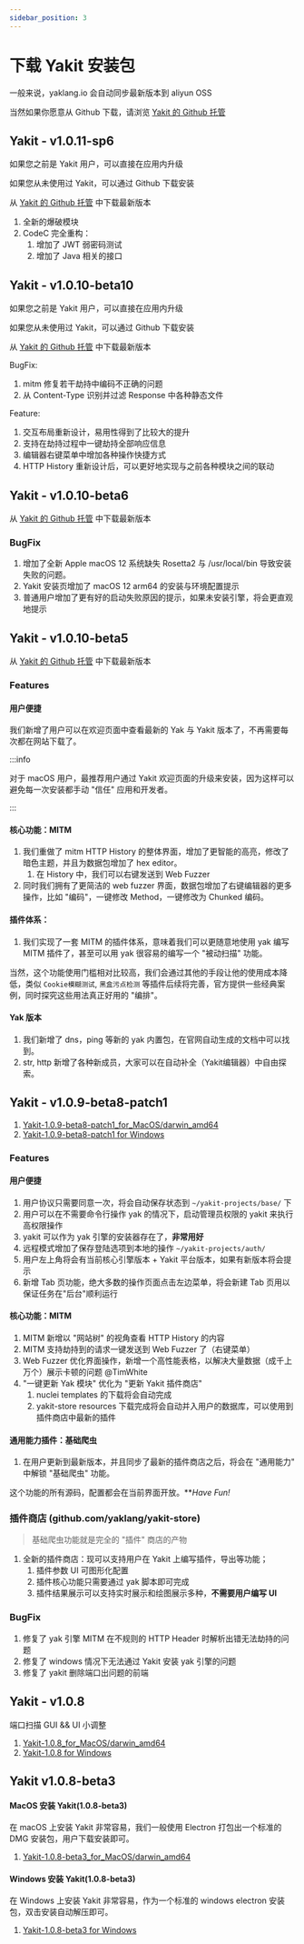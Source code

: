 ```yaml
---
sidebar_position: 3
---
```


# 下载 Yakit 安装包

一般来说，yaklang.io 会自动同步最新版本到 aliyun OSS

当然如果你愿意从 Github 下载，请浏览 [Yakit 的 Github 托管](https://github.com/yaklang/yakit/releases)

## Yakit - v1.0.11-sp6

如果您之前是 Yakit 用户，可以直接在应用内升级

如果您从未使用过 Yakit，可以通过 Github 下载安装

从 [Yakit 的 Github 托管](https://github.com/yaklang/yakit/releases) 中下载最新版本

1. 全新的爆破模块
1. CodeC 完全重构：
    1. 增加了 JWT 弱密码测试
    1. 增加了 Java 相关的接口

## Yakit - v1.0.10-beta10

如果您之前是 Yakit 用户，可以直接在应用内升级

如果您从未使用过 Yakit，可以通过 Github 下载安装

从 [Yakit 的 Github 托管](https://github.com/yaklang/yakit/releases) 中下载最新版本

BugFix:

1. mitm 修复若干劫持中编码不正确的问题
1. 从 Content-Type 识别并过滤 Response 中各种静态文件

Feature:

1. 交互布局重新设计，易用性得到了比较大的提升
1. 支持在劫持过程中一键劫持全部响应信息
1. 编辑器右键菜单中增加各种操作快捷方式
1. HTTP History 重新设计后，可以更好地实现与之前各种模块之间的联动

## Yakit - v1.0.10-beta6

从 [Yakit 的 Github 托管](https://github.com/yaklang/yakit/releases) 中下载最新版本

### BugFix

1. 增加了全新 Apple macOS 12 系统缺失 Rosetta2 与 /usr/local/bin 导致安装失败的问题。
2. Yakit 安装页增加了 macOS 12 arm64 的安装与环境配置提示
3. 普通用户增加了更有好的启动失败原因的提示，如果未安装引擎，将会更直观地提示

## Yakit - v1.0.10-beta5

从 [Yakit 的 Github 托管](https://github.com/yaklang/yakit/releases) 中下载最新版本 

### Features

#### 用户便捷

我们新增了用户可以在欢迎页面中查看最新的 Yak 与 Yakit 版本了，不再需要每次都在网站下载了。

:::info

对于 macOS 用户，最推荐用户通过 Yakit 欢迎页面的升级来安装，因为这样可以避免每一次安装都手动 "信任" 应用和开发者。

:::


#### 核心功能：MITM

1. 我们重做了 mitm HTTP History 的整体界面，增加了更智能的高亮，修改了暗色主题，并且为数据包增加了 hex editor。
    1. 在 History 中，我们可以右键发送到 Web Fuzzer 
1. 同时我们拥有了更简洁的 web fuzzer 界面，数据包增加了右键编辑器的更多操作，比如 "编码"，一键修改 Method，一键修改为 Chunked 编码。

#### 插件体系：

1. 我们实现了一套 MITM 的插件体系，意味着我们可以更随意地使用 yak 编写 MITM 插件了，甚至可以用 yak 很容易的编写一个 "被动扫描" 功能。

当然，这个功能使用门槛相对比较高，我们会通过其他的手段让他的使用成本降低，类似 `Cookie模糊测试`, `黑盒污点检测` 等插件后续将完善，官方提供一些经典案例，同时探究这些用法真正好用的 "编排"。

#### Yak 版本

1. 我们新增了 dns，ping 等新的 yak 内置包，在官网自动生成的文档中可以找到。
1. str, http 新增了各种新成员，大家可以在自动补全（Yakit编辑器）中自由探索。

## Yakit - v1.0.9-beta8-patch1

1. [Yakit-1.0.9-beta8-patch1_for_MacOS/darwin_amd64](https://yaklang.oss-cn-beijing.aliyuncs.com/yak/1.0.9-beta8-patch1/Yakit-1.0.9-beta8-patch1-darwin-amd64.dmg)
1. [Yakit-1.0.9-beta8-patch1 for Windows](https://yaklang.oss-cn-beijing.aliyuncs.com/yak/1.0.9-beta8-patch1/Yakit-1.0.9-beta8-patch1-windows-amd64.exe)

### Features

#### 用户便捷

1. 用户协议只需要同意一次，将会自动保存状态到 `~/yakit-projects/base/` 下
1. 用户可以在不需要命令行操作 yak 的情况下，启动管理员权限的 yakit 来执行高权限操作
1. yakit 可以作为 yak 引擎的安装器存在了，**非常用好**
1. 远程模式增加了保存登陆选项到本地的操作 `~/yakit-projects/auth/`
1. 用户左上角将会有当前核心引擎版本 + Yakit 平台版本，如果有新版本将会提示
1. 新增 Tab 页功能，绝大多数的操作页面点击左边菜单，将会新建 Tab 页用以保证任务在"后台"顺利运行

#### 核心功能：MITM

1. MITM 新增以 "网站树" 的视角查看 HTTP History 的内容
1. MITM 支持劫持到的请求一键发送到 Web Fuzzer 了（右键菜单）
1. Web Fuzzer 优化界面操作，新增一个高性能表格，以解决大量数据（成千上万个）展示卡顿的问题 @TimWhite
1. "一键更新 Yak 模块" 优化为 "更新 Yakit 插件商店"
    1. nuclei templates 的下载将会自动完成
    1. yakit-store resources 下载完成将会自动并入用户的数据库，可以使用到插件商店中最新的插件

#### 通用能力插件：基础爬虫

1. 在用户更新到最新版本，并且同步了最新的插件商店之后，将会在 "通用能力" 中解锁 "基础爬虫" 功能。

这个功能的所有源码，配置都会在当前界面开放。***Have Fun!*

### 插件商店 (github.com/yaklang/yakit-store)

> 基础爬虫功能就是完全的 "插件" 商店的产物

1. 全新的插件商店：现可以支持用户在 Yakit 上编写插件，导出等功能；
    1. 插件参数 UI 可图形化配置
    1. 插件核心功能只需要通过 yak 脚本即可完成
    1. 插件结果展示可以支持实时展示和绘图展示多种，**不需要用户编写 UI**

### BugFix

1. 修复了 yak 引擎 MITM 在不规则的 HTTP Header 时解析出错无法劫持的问题
1. 修复了 windows 情况下无法通过 Yakit 安装 yak 引擎的问题
1. 修复了 yakit 删除端口出问题的前端

## Yakit - v1.0.8

端口扫描 GUI && UI 小调整

1. [Yakit-1.0.8_for_MacOS/darwin_amd64](https://yaklang.oss-cn-beijing.aliyuncs.com/yak/1.0.8/Yakit-1.0.8-darwin-amd64.dmg)
1. [Yakit-1.0.8 for Windows](https://yaklang.oss-cn-beijing.aliyuncs.com/yak/1.0.8/Yakit-1.0.8-windows-amd64.exe)

## Yakit v1.0.8-beta3

#### MacOS 安装 Yakit(1.0.8-beta3)

在 macOS 上安装 Yakit 非常容易，我们一般使用 Electron 打包出一个标准的 DMG 安装包，用户下载安装即可。
1. [Yakit-1.0.8-beta3_for_MacOS/darwin_amd64](https://yaklang.oss-cn-beijing.aliyuncs.com/yak/1.0.8-beta3/Yakit-1.0.8-beta3-darwin-amd64.dmg)

#### Windows 安装 Yakit(1.0.8-beta3)

在 Windows 上安装 Yakit 非常容易，作为一个标准的 windows electron 安装包，双击安装自动解压即可。
1. [Yakit-1.0.8-beta3 for Windows](https://yaklang.oss-cn-beijing.aliyuncs.com/yak/1.0.8-beta3/Yakit-1.0.8-beta3-windows-amd64.exe)
